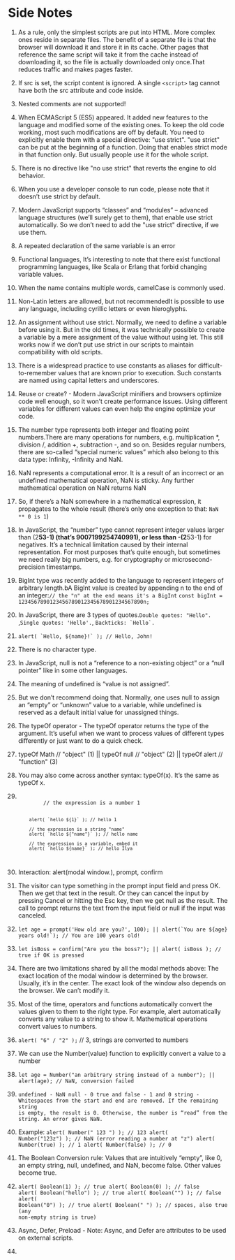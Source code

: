 # Side Notes

1. As a rule, only the simplest scripts are put into HTML. More complex ones reside in separate files. The benefit of a separate file is that the browser will download it and store it in its cache. Other pages that reference the same script will take it from the cache instead of downloading it, so the file is actually downloaded only once.That reduces traffic and makes pages faster.

2. If src is set, the script content is ignored. A single ```<script>``` tag cannot have both the src attribute and code inside.

3. Nested comments are not supported!

4. When ECMAScript 5 (ES5) appeared. It added new features to the language and modified some of the existing ones. To keep the old code working, most such modifications are off by default. You need to explicitly enable them with a special directive: "use strict". "use strict" can be put at the beginning of a function. Doing that enables strict mode in that function only. But usually people use it for the whole script.

5. There is no directive like "no use strict" that reverts the engine to old behavior.

6. When you use a developer console to run code, please note that it doesn’t use strict by default.

7. Modern JavaScript supports “classes” and “modules” – advanced language structures (we’ll surely get to them), that enable use strict automatically. So we don’t need to add the "use strict" directive, if we use them.

8. A repeated declaration of the same variable is an error

9. Functional languages, It’s interesting to note that there exist functional programming languages, like Scala or Erlang that forbid changing variable values.

10. When the name contains multiple words, camelCase is commonly used.

11. Non-Latin letters are allowed, but not recommendedIt is possible to use any language, including cyrillic letters or even hieroglyphs.

12. An assignment without use strict. Normally, we need to define a variable before using it. But in the old times, it was technically possible to create a variable by a mere assignment of the value without using let. This still works now if we don’t put use strict in our scripts to maintain compatibility with old scripts.

13. There is a widespread practice to use constants as aliases for difficult-to-remember values that are known prior to execution. Such constants are named using capital letters and underscores.

14. Reuse or create? - Modern JavaScript minifiers and browsers optimize code well enough, so it won’t create performance issues. Using different variables for different values can even help the engine optimize your code.

15. The number type represents both integer and floating point numbers.There are many operations for numbers, e.g. multiplication *, division /, addition +, subtraction -, and so on.  Besides regular numbers, there are so-called “special numeric values” which also belong to this data type: Infinity, -Infinity and NaN.

16. NaN represents a computational error. It is a result of an incorrect or an undefined mathematical operation, NaN is sticky. Any further mathematical operation on NaN returns NaN

17. So, if there’s a NaN somewhere in a mathematical expression, it propagates to the whole result (there’s only one exception to that: ```NaN ** 0 is 1```)

18. In JavaScript, the “number” type cannot represent integer values larger than (2**53-1) (that’s 9007199254740991), or less than -(2**53-1) for negatives. It’s a technical limitation caused by their internal representation. For most purposes that’s quite enough, but sometimes we need really big numbers, e.g. for cryptography or microsecond-precision timestamps.

19. BigInt type was recently added to the language to represent integers of arbitrary length.bA BigInt value is created by appending n to the end of an integer:```// the "n" at the end means it's a BigInt``` ```const bigInt = 1234567890123456789012345678901234567890n;```

20. In JavaScript, there are 3 types of quotes.```Double quotes: "Hello".``` ,```Single quotes: 'Hello'.```,  ```Backticks: `Hello`.```

21. ```alert( `Hello, ${name}!` ); // Hello, John!```

22. There is no character type.

23. In JavaScript, null is not a “reference to a non-existing object” or a “null pointer” like in some other languages.

24. The meaning of undefined is “value is not assigned”.

25. But we don’t recommend doing that. Normally, one uses null to assign an “empty” or “unknown” value to a variable, while undefined is reserved as a default initial value for unassigned things.

26. The typeOf operator - The typeOf operator returns the type of the argument. It’s useful when we want to process values of different types differently or just want to do a quick check.

27. typeOf Math // "object"  (1) || typeOf null // "object"  (2) || typeOf alert // "function"  (3)

28. You may also come across another syntax: typeOf(x). It’s the same as typeOf x.

29. <code>
            // the expression is a number 1

            alert( `hello ${1}` ); // hello 1

            // the expression is a string "name"
            alert( `hello ${"name"}` ); // hello name

            // the expression is a variable, embed it
            alert( `hello ${name}` ); // hello Ilya
    </code>

30. Interaction: alert(modal window.), prompt, confirm

31. The visitor can type something in the prompt input field and press OK. Then we get that text in the result. Or they can cancel the input by pressing Cancel or hitting the Esc key, then we get null as the result. The call to prompt returns the text from the input field or null if the input was canceled.

32. ```let age = prompt('How old are you?', 100); || alert(`You are ${age} years old!`); // You are 100 years old!```

33. ```let isBoss = confirm("Are you the boss?"); || alert( isBoss ); // true if OK is pressed```

34. There are two limitations shared by all the modal methods above: The exact location of the modal window is determined by the browser. Usually, it’s in the center. The exact look of the window also depends on the browser. We can’t modify it.

35. Most of the time, operators and functions automatically convert the values given to them to the right type. For example, alert automatically converts any value to a string to show it. Mathematical operations convert values to numbers.

36. ```alert( "6" / "2" );``` // 3, strings are converted to numbers

37. We can use the Number(value) function to explicitly convert a value to a number

38. ```let age = Number("an arbitrary string instead of a number"); || alert(age); // NaN, conversion failed ```

39. <code>undefined  -	NaN
    null  -	0
    true and false - 1 and 0
    string - Whitespaces from the start and end are removed. If the remaining string is empty, the result is 0. Otherwise, the number is “read” from the string. An error gives NaN.</code>

40. Example: <code>alert( Number("   123   ") ); // 123
alert( Number("123z") );      // NaN (error reading a number at "z")
alert( Number(true) );        // 1
alert( Number(false) );       // 0</code>    

41. The Boolean Conversion rule: Values that are intuitively “empty”, like 0, an empty string, null, undefined, and NaN, become false. Other values become true.

42. <code>alert( Boolean(1) ); // true
alert( Boolean(0) ); // false
alert( Boolean("hello") ); // true
alert( Boolean("") ); // false
alert( Boolean("0") ); // true
alert( Boolean(" ") ); // spaces, also true (any non-empty string is true)</code>

43. Async, Defer, Preload - Note: Async, and Defer are attributes to be used on external scripts. 

44. 
